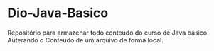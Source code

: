 # Dio-Java-Basico
Repositório para armazenar todo conteúdo do curso de Java básico
Auterando o Conteudo de um arquivo de forma local.
